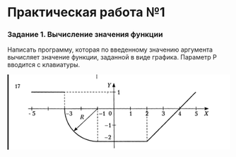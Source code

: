 # Практическая работа №1
### Задание 1. Вычисление значения функции
Написать программу, которая по введенному значению аргумента вычисляет значение функции, заданной в виде графика. Параметр Р вводится с клавиатуры.

![imape](./lab1.png)
